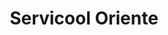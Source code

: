 ---
title: "Servicool Oriente"
url: /puerto-la-cruz/servicool-oriente/
shop: reparación de automóviles
---